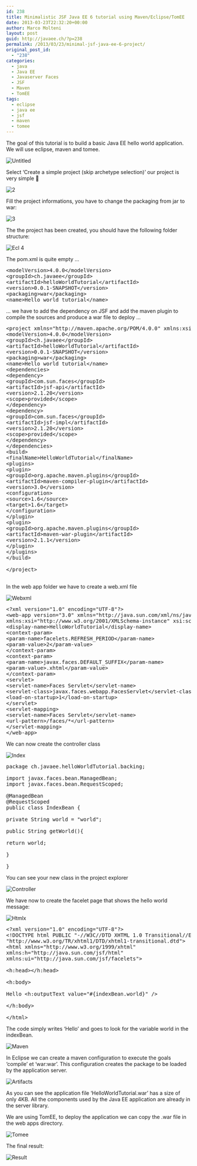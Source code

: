 ```yaml
---
id: 238
title: Minimalistic JSF Java EE 6 tutorial using Maven/Eclipse/TomEE
date: 2013-03-23T22:32:20+00:00
author: Marco Molteni
layout: post
guid: http://javaee.ch/?p=238
permalink: /2013/03/23/minimal-jsf-java-ee-6-project/
original_post_id:
  - "238"
categories:
  - java
  - Java EE
  - Javaserver Faces
  - JSF
  - Maven
  - TomEE
tags:
  - eclipse
  - java ee
  - jsf
  - maven
  - tomee
---
```

The goal of this tutorial is to build a basic Java EE hello world application. We will use eclipse, maven and tomee.

<img title="ecl1.png" alt="Untitled" src="{{site.baseurl}}/assets/img/uploads/2013/03/eclipseecl1.png?resize=525%2C233" border="0" data-recalc-dims="1" />

Select &#8216;Create a simple project (skip archetype selection)&#8217; our project is very simple 🙂

<img title="ecl2.png" alt="2" src="https://i0.wp.com/javaee.ch/wp-content/uploads/2013/03/eclipseecl2.png?resize=600%2C148" border="0" data-recalc-dims="1" />

Fill the project informations, you have to change the packaging from jar to war:

<img title="3.png" alt="3" src="https://i1.wp.com/javaee.ch/wp-content/uploads/2013/03/eclipse31.png?resize=600%2C279" border="0" data-recalc-dims="1" />

The the project has been created, you should have the following folder structure:

<img title="ecl_4.png" alt="Ecl 4" src="https://i1.wp.com/javaee.ch/wp-content/uploads/2013/03/eclipseecl_4.png?resize=124%2C138" border="0" data-recalc-dims="1" />

The pom.xml is quite empty &#8230;

<pre class="brush: xml; title: ; notranslate" title="">&lt;modelVersion&gt;4.0.0&lt;/modelVersion&gt;
&lt;groupId&gt;ch.javaee&lt;/groupId&gt;
&lt;artifactId&gt;helloWorldTutorial&lt;/artifactId&gt;
&lt;version&gt;0.0.1-SNAPSHOT&lt;/version&gt;
&lt;packaging&gt;war&lt;/packaging&gt;
&lt;name&gt;Hello world tutorial&lt;/name&gt;
</pre>

… we have to add the dependency on JSF and add the maven plugin to compile the sources and produce a war file to deploy …

<pre class="brush: xml; title: ; notranslate" title="">&lt;project xmlns="http://maven.apache.org/POM/4.0.0" xmlns:xsi="http://www.w3.org/2001/XMLSchema-instance" xsi:schemaLocation="http://maven.apache.org/POM/4.0.0 http://maven.apache.org/xsd/maven-4.0.0.xsd"&gt;
&lt;modelVersion&gt;4.0.0&lt;/modelVersion&gt;
&lt;groupId&gt;ch.javaee&lt;/groupId&gt;
&lt;artifactId&gt;helloWorldTutorial&lt;/artifactId&gt;
&lt;version&gt;0.0.1-SNAPSHOT&lt;/version&gt;
&lt;packaging&gt;war&lt;/packaging&gt;
&lt;name&gt;Hello world tutorial&lt;/name&gt;
&lt;dependencies&gt;
&lt;dependency&gt;
&lt;groupId&gt;com.sun.faces&lt;/groupId&gt;
&lt;artifactId&gt;jsf-api&lt;/artifactId&gt;
&lt;version&gt;2.1.20&lt;/version&gt;
&lt;scope&gt;provided&lt;/scope&gt;
&lt;/dependency&gt;
&lt;dependency&gt;
&lt;groupId&gt;com.sun.faces&lt;/groupId&gt;
&lt;artifactId&gt;jsf-impl&lt;/artifactId&gt;
&lt;version&gt;2.1.20&lt;/version&gt;
&lt;scope&gt;provided&lt;/scope&gt;
&lt;/dependency&gt;
&lt;/dependencies&gt;
&lt;build&gt;
&lt;finalName&gt;HelloWorldTutorial&lt;/finalName&gt;
&lt;plugins&gt;
&lt;plugin&gt;
&lt;groupId&gt;org.apache.maven.plugins&lt;/groupId&gt;
&lt;artifactId&gt;maven-compiler-plugin&lt;/artifactId&gt;
&lt;version&gt;3.0&lt;/version&gt;
&lt;configuration&gt;
&lt;source&gt;1.6&lt;/source&gt;
&lt;target&gt;1.6&lt;/target&gt;
&lt;/configuration&gt;
&lt;/plugin&gt;
&lt;plugin&gt;
&lt;groupId&gt;org.apache.maven.plugins&lt;/groupId&gt;
&lt;artifactId&gt;maven-war-plugin&lt;/artifactId&gt;
&lt;version&gt;2.1.1&lt;/version&gt;
&lt;/plugin&gt;
&lt;/plugins&gt;
&lt;/build&gt;

&lt;/project&gt;

</pre>

In the web app folder we have to create a web.xml file

<img title="webxml.png" alt="Webxml" src="https://i1.wp.com/javaee.ch/wp-content/uploads/2013/03/eclipsewebxml.png?resize=132%2C108" border="0" data-recalc-dims="1" />

<pre class="brush: xml; title: ; notranslate" title="">&lt;?xml version="1.0" encoding="UTF-8"?&gt;
&lt;web-app version="3.0" xmlns="http://java.sun.com/xml/ns/javaee"
xmlns:xsi="http://www.w3.org/2001/XMLSchema-instance" xsi:schemaLocation="http://java.sun.com/xml/ns/javaee http://java.sun.com/xml/ns/javaee/web-app_3_0.xsd"&gt;
&lt;display-name&gt;HelloWorldTutorial&lt;/display-name&gt;
&lt;context-param&gt;
&lt;param-name&gt;facelets.REFRESH_PERIOD&lt;/param-name&gt;
&lt;param-value&gt;2&lt;/param-value&gt;
&lt;/context-param&gt;
&lt;context-param&gt;
&lt;param-name&gt;javax.faces.DEFAULT_SUFFIX&lt;/param-name&gt;
&lt;param-value&gt;.xhtml&lt;/param-value&gt;
&lt;/context-param&gt;
&lt;servlet&gt;
&lt;servlet-name&gt;Faces Servlet&lt;/servlet-name&gt;
&lt;servlet-class&gt;javax.faces.webapp.FacesServlet&lt;/servlet-class&gt;
&lt;load-on-startup&gt;1&lt;/load-on-startup&gt;
&lt;/servlet&gt;
&lt;servlet-mapping&gt;
&lt;servlet-name&gt;Faces Servlet&lt;/servlet-name&gt;
&lt;url-pattern&gt;/faces/*&lt;/url-pattern&gt;
&lt;/servlet-mapping&gt;
&lt;/web-app&gt;
</pre>

We can now create the controller class

<img title="index.png" alt="Index" src="https://i0.wp.com/javaee.ch/wp-content/uploads/2013/03/eclipseindex.png?resize=522%2C267" border="0" data-recalc-dims="1" />

<pre class="brush: java; title: ; notranslate" title="">package ch.javaee.helloWorldTutorial.backing;

import javax.faces.bean.ManagedBean;
import javax.faces.bean.RequestScoped;

@ManagedBean
@RequestScoped
public class IndexBean {

private String world = &quot;world&quot;;

public String getWorld(){

return world;

}

}
</pre>

You can see your new class in the project explorer

<img title="controller.png" alt="Controller" src="https://i0.wp.com/javaee.ch/wp-content/uploads/2013/03/eclipsecontroller.png?resize=262%2C105" border="0" data-recalc-dims="1" />

We have now to create the facelet page that shows the hello world message:

<img title="htmlx.png" alt="Htmlx" src="{{site.baseurl}}/assets/img/uploads/2013/03/eclipsehtmlx.png?resize=144%2C89" border="0" data-recalc-dims="1" />

<pre class="brush: xml; title: ; notranslate" title="">&lt;?xml version="1.0" encoding="UTF-8"?&gt;
&lt;!DOCTYPE html PUBLIC "-//W3C//DTD XHTML 1.0 Transitional//EN"
"http://www.w3.org/TR/xhtml1/DTD/xhtml1-transitional.dtd"&gt;
&lt;html xmlns="http://www.w3.org/1999/xhtml"
xmlns:h="http://java.sun.com/jsf/html"
xmlns:ui="http://java.sun.com/jsf/facelets"&gt;

&lt;h:head&gt;&lt;/h:head&gt;

&lt;h:body&gt;

Hello &lt;h:outputText value="#{indexBean.world}" /&gt;

&lt;/h:body&gt;

&lt;/html&gt;</pre>

The code simply writes &#8216;Hello&#8217; and goes to look for the variable world in the indexBean.

<img title="maven.png" alt="Maven" src="{{site.baseurl}}/assets/img/uploads/2013/03/eclipsemaven.png?resize=600%2C248" border="0" data-recalc-dims="1" />

In Eclipse we can create a maven configuration to execute the goals &#8216;compile&#8217; et &#8216;war:war&#8217;. This configuration creates the package to be loaded by the application server.

<img title="artifacts.png" alt="Artifacts" src="https://i1.wp.com/javaee.ch/wp-content/uploads/2013/03/eclipseartifacts.png?resize=600%2C157" border="0" data-recalc-dims="1" />

As you can see the application file &#8216;HelloWorldTutorial.war&#8217; has a size of only 4KB. All the components used by the Java EE application are already in the server library.

We are using TomEE, to deploy the application we can copy the .war file in the web apps directory.

<img title="tomee.png" alt="Tomee" src="{{site.baseurl}}/assets/img/uploads/2013/03/eclipsetomee.png?resize=245%2C160" border="0" data-recalc-dims="1" />

The final result:

<img title="result.png" alt="Result" src="{{site.baseurl}}/assets/img/uploads/2013/03/eclipseresult.png?resize=523%2C152" border="0" data-recalc-dims="1" />